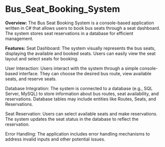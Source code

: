 # Bus_Seat_Booking_System

**Overview:**
The Bus Seat Booking System is a console-based application written in C# that allows users to book bus seats through a seat dashboard. The system stores seat reservations in a database for efficient management.

**Features:**
Seat Dashboard: The system visually represents the bus seats, displaying the available and booked seats.
Users can easily view the seat layout and select seats for booking.

User Interaction: Users interact with the system through a simple console-based interface.
They can choose the desired bus route, view available seats, and reserve seats.

Database Integration: The system is connected to a database (e.g., SQL Server, MySQL) to store information about bus routes, seat availability, and reservations.
Database tables may include entities like Routes, Seats, and Reservations.

Seat Reservation: Users can select available seats and make reservations.
The system updates the seat status in the database to reflect the reservation.

Error Handling: The application includes error handling mechanisms to address invalid inputs and other potential issues.
